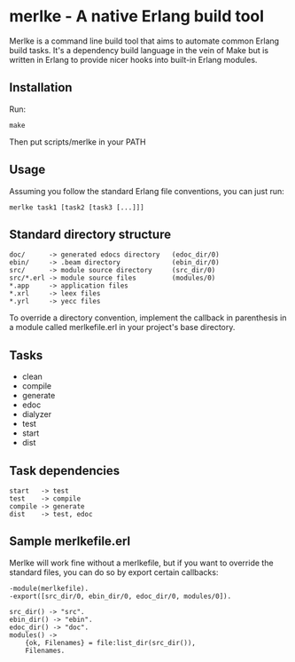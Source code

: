 merlke - A native Erlang build tool
===================================

Merlke is a command line build tool that aims to automate common Erlang build tasks. It's a dependency build language in the vein of Make but is written in Erlang to provide nicer hooks into built-in Erlang modules.

Installation
------------
Run:

    make

Then put scripts/merlke in your PATH

Usage
-----
Assuming you follow the standard Erlang file conventions, you can just run:

    merlke task1 [task2 [task3 [...]]]

Standard directory structure
----------------------------
    doc/      -> generated edocs directory   (edoc_dir/0)
    ebin/     -> .beam directory             (ebin_dir/0)
    src/      -> module source directory     (src_dir/0)
    src/*.erl -> module source files         (modules/0)
    *.app     -> application files
    *.xrl     -> leex files
    *.yrl     -> yecc files 

To override a directory convention, implement the callback in parenthesis 
in a module called merlkefile.erl in your project's base directory.


Tasks
-----
* clean
* compile
* generate
* edoc
* dialyzer
* test
* start
* dist

Task dependencies
-----------------
    start   -> test
    test    -> compile
    compile -> generate
    dist    -> test, edoc

Sample merlkefile.erl
-----------------
Merlke will work fine without a merlkefile, but if you want to override the standard files, you can do so by export certain callbacks:

    -module(merlkefile).
    -export([src_dir/0, ebin_dir/0, edoc_dir/0, modules/0]).

    src_dir() -> "src".
    ebin_dir() -> "ebin".
    edoc_dir() -> "doc".
    modules() -> 
        {ok, Filenames} = file:list_dir(src_dir()),
        Filenames.



